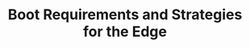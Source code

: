 ---
categories:
- bkk19
description: Edge computing has some unique requirements and challenges in the boot
  area. We provide an overview of these, and the strategies available to meet those
  requirements.
image:
  featured: 'true'
  path: /assets/images/featured-images/bkk19/BKK19-411.png
session_attendee_num: '12'
session_id: BKK19-411
session_room: Session Room 3 (Lotus 10)
session_slot:
  end_time: '2019-04-04 11:55:00'
  start_time: '2019-04-04 11:30:00'
session_speakers:
- speaker_bio: ''
  speaker_company: Arm
  speaker_image: /assets/images/speakers/placeholder.jpg
  speaker_location: ''
  speaker_name: Sughosh Ganu
  speaker_position: Staff Software Engineer
  speaker_username: sughosh.ganu
session_track: IoT Fog/Gateway/Edge Computing
tag: session
tags:
- Linux Kernel
- Power Management
title: Boot Requirements and Strategies for the Edge
---